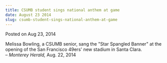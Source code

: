 ```yaml
---
title: CSUMB student sings national anthem at game
date: August 23 2014
slug: csumb-student-sings-national-anthem-at-game
---
```


 



<span class="date">Posted on Aug 23, 2014    </span>
<p>Melissa Bowling, a CSUMB senior, sang the &quot;Star Spangled Banner&quot;
at the opening of the San Francisco 49ers&apos; new stadium in Santa
Clara.<br>
&#x2013; <em>Monterey Herald,</em> Aug. 22, 2014</br></p>





 
